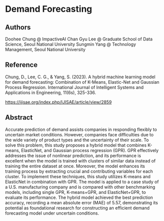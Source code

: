 # Demand Forecasting

## Authors
Doohee Chung @ ImpactiveAI
Chan Gyu Lee @ Graduate School of Data Science, Seoul National University
Sungmin Yang @ Technology Management, Seoul National University

## Reference
Chung, D., Lee, C. G., & Yang, S. (2023). A hybrid machine learning model for demand forecasting: Combination of K-Means, Elastic-Net and Gaussian Process Regression. International Journal of Intelligent Systems and Applications in Engineering, 11(6s), 325-336.

https://ijisae.org/index.php/IJISAE/article/view/2859

## Abstract
Accurate prediction of demand assists companies in responding flexibly to uncertain market conditions. However, companies face difficulties due to the wide variety of product types and the uncertainty of their scale. To solve this problem, this study proposes a hybrid model that combines K-means, ElasticNet, and Gaussian process regression (GPR). GPR effectively addresses the issue of nonlinear prediction, and its performance is excellent when the model is trained with clusters of similar data instead of training the entire dataset at once. Moreover, the model enhances its training process by extracting crucial and contributing variables for each cluster. To implement these techniques, this study utilizes K-means and ElasticNet in combination with GPR. The model is applied to a case study of a U.S. manufacturing company and is compared with other benchmarking models, including single GPR, K-means+GPR, and ElasticNet+GPR, to evaluate its performance. The hybrid model achieved the best prediction accuracy, recording a mean absolute error (MAE) of 5.57, demonstrating its potential as foundational research for constructing an efficient demand forecasting model under uncertain conditions.
